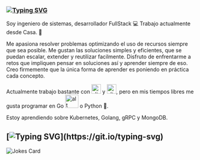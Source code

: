 <!-- Markdown -->
### [![Typing SVG](https://readme-typing-svg.herokuapp.com/?lines=!Hola¡)](https://git.io/typing-svg) 

Soy ingeniero de sistemas, desarrollador FullStack 💻
Trabajo actualmente desde Casa. 🏡

Me apasiona resolver problemas optimizando el uso de recursos siempre que sea posible. Me gustan las soluciones simples y eficientes, que se puedan escalar, extender y reutilizar facilmente. Disfruto de enfrentarme a retos que impliquen pensar en soluciones así y aprender siempre de eso.
Creo firmemente que la única forma de aprender es poniendo en práctica cada concepto.

Actualmente trabajo bastante con   <img src="https://upload.wikimedia.org/wikipedia/commons/thumb/e/ee/.NET_Core_Logo.svg/1024px-.NET_Core_Logo.svg.png" alt="alt text" width="25" height="25"> y <img src="https://user-images.githubusercontent.com/22989456/115982403-3fc12c80-a560-11eb-9350-f187d96c34d0.png" alt="alt text" width="25" height="25">, pero en mis tiempos libres me gusta programar en Go <img src="https://iconape.com/wp-content/png_logo_vector/golang-gopher.png" alt="alt text" width="35" height="35"> o Python 🐍.

Estoy aprendiendo sobre Kubernetes, Golang, gRPC y MongoDB.

## [![Typing SVG](https://readme-typing-svg.herokuapp.com/?lines=Vamos+a+aprender+algo+nuevo!!!)](https://git.io/typing-svg)

![Jokes Card](https://readme-jokes.vercel.app/api)

